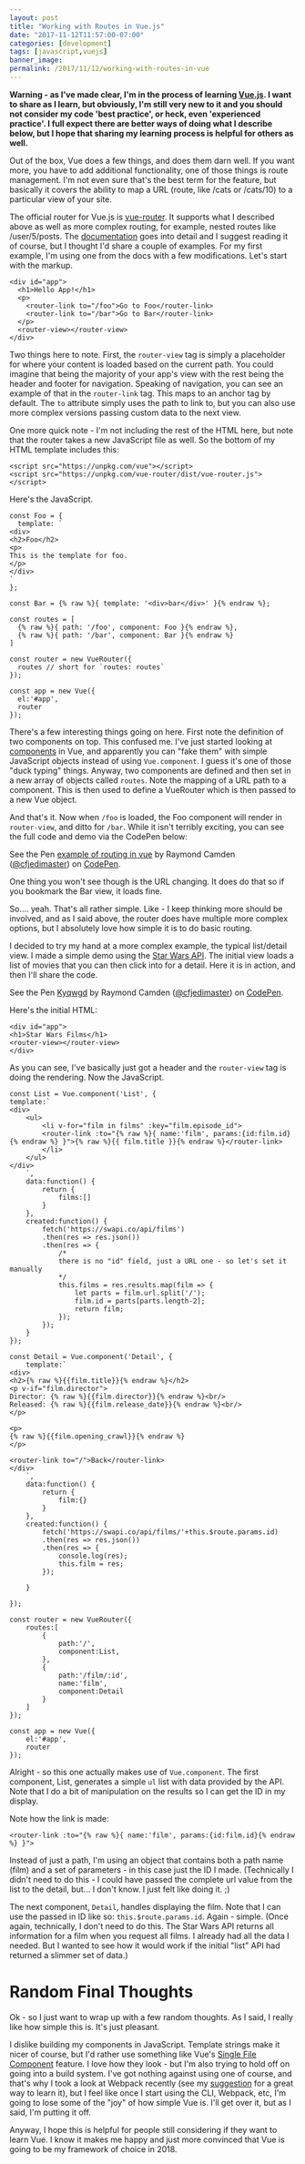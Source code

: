 ```yaml
---
layout: post
title: "Working with Routes in Vue.js"
date: "2017-11-12T11:57:00-07:00"
categories: [development]
tags: [javascript,vuejs]
banner_image: 
permalink: /2017/11/12/working-with-routes-in-vue
---
```


<strong>Warning - as I've made clear, I'm in the process of learning [Vue.js](https://vuejs.org). I want to share as I learn, but obviously, I'm still very new to it and you should not consider my code 'best practice', or heck, even 'experienced practice'. I full expect there are better ways of doing what I describe below, but I hope that sharing my learning process is helpful for others as well.</strong>

Out of the box, Vue does a few things, and does them darn well. If you want more, you have to add additional functionality, one of those things is route management. I'm not even sure that's the best term for the feature, but basically it covers the ability to map a URL (route, like /cats or /cats/10) to a particular view of your site. 

The official router for Vue.js is [vue-router](https://github.com/vuejs/vue-router). It supports what I described above as well as more complex routing, for example, nested routes like /user/5/posts. The [documentation](http://vuejs.github.io/vue-router) goes into detail and I suggest reading it of course, but I thought I'd share a couple of examples. For my first example, I'm using one from the docs with a few modifications. Let's start with the markup.

<pre><code class="language-markup">&lt;div id=&quot;app&quot;&gt;
  &lt;h1&gt;Hello App!&lt;/h1&gt;
  &lt;p&gt;
    &lt;router-link to=&quot;/foo&quot;&gt;Go to Foo&lt;/router-link&gt;
    &lt;router-link to=&quot;/bar&quot;&gt;Go to Bar&lt;/router-link&gt;
  &lt;/p&gt;
  &lt;router-view&gt;&lt;/router-view&gt;
&lt;/div&gt;
</code></pre>

Two things here to note. First, the `router-view` tag is simply a placeholder for where your content is loaded based on the current path. You could imagine that being the majority of your app's view with the rest being the header and footer for navigation. Speaking of navigation, you can see an example of that in the `router-link` tag. This maps to an anchor tag by default. The `to` attribute simply uses the path to link to, but you can also use more complex versions passing custom data to the next view.

One more quick note - I'm not including the rest of the HTML here, but note that the router takes a new JavaScript file as well. So the bottom of my HTML template includes this:

<pre><code class="language-markup">&lt;script src="https://unpkg.com/vue"&gt;&lt;/script&gt;
&lt;script src="https://unpkg.com/vue-router/dist/vue-router.js"&gt;&lt;/script&gt;
</code></pre>

Here's the JavaScript.

<pre><code class="language-javascript">const Foo = { 
  template: `
&lt;div&gt;
&lt;h2&gt;Foo&lt;/h2&gt;
&lt;p&gt;
This is the template for foo.
&lt;/p&gt;
&lt;/div&gt;
` 
};

const Bar = {% raw %}{ template: '&lt;div&gt;bar&lt;/div&gt;' }{% endraw %};

const routes = [
  {% raw %}{ path: '/foo', component: Foo }{% endraw %},
  {% raw %}{ path: '/bar', component: Bar }{% endraw %}
]

const router = new VueRouter({
  routes // short for `routes: routes`
});

const app = new Vue({
  el:'#app',
  router
});
</code></pre>

There's a few interesting things going on here. First note the definition of two components on top. This confused me. I've just started looking at [components](https://vuejs.org/v2/guide/components.html) in Vue, and apparently you can "fake them" with simple JavaScript objects instead of using `Vue.component`. I guess it's one of those "duck typing" things. Anyway, two components are defined and then set in a new array of objects called `routes`. Note the mapping of a URL path to a component. This is then used to define a VueRouter which is then passed to a new Vue object.

And that's it. Now when `/foo` is loaded, the Foo component will render in `router-view`, and ditto for `/bar`. While it isn't terribly exciting, you can see the full code and demo via the CodePen below:

<p data-height="265" data-theme-id="0" data-slug-hash="yPbqYw" data-default-tab="result" data-user="cfjedimaster" data-embed-version="2" data-pen-title="example of routing in vue" class="codepen">See the Pen <a href="https://codepen.io/cfjedimaster/pen/yPbqYw/">example of routing in vue</a> by Raymond Camden (<a href="https://codepen.io/cfjedimaster">@cfjedimaster</a>) on <a href="https://codepen.io">CodePen</a>.</p>
<script async src="https://production-assets.codepen.io/assets/embed/ei.js"></script>

One thing you won't see though is the URL changing. It does do that so if you bookmark the Bar view, it loads fine.

So.... yeah. That's all rather simple. Like - I keep thinking more should be involved, and as I said above, the router does have multiple more complex options, but I absolutely love how simple it is to do basic routing. 

I decided to try my hand at a more complex example, the typical list/detail view. I made a simple demo using the [Star Wars API](https://swapi.co/). The initial view loads a list of movies that you can then click into for a detail. Here it is in action, and then I'll share the code.

<p data-height="265" data-theme-id="0" data-slug-hash="Kyqwgd" data-default-tab="result" data-user="cfjedimaster" data-embed-version="2" data-pen-title="Kyqwgd" class="codepen">See the Pen <a href="https://codepen.io/cfjedimaster/pen/Kyqwgd/">Kyqwgd</a> by Raymond Camden (<a href="https://codepen.io/cfjedimaster">@cfjedimaster</a>) on <a href="https://codepen.io">CodePen</a>.</p>
<script async src="https://production-assets.codepen.io/assets/embed/ei.js"></script>

Here's the initial HTML:

<pre><code class="language-markup">&lt;div id=&quot;app&quot;&gt;
&lt;h1&gt;Star Wars Films&lt;/h1&gt;
&lt;router-view&gt;&lt;/router-view&gt;
&lt;/div&gt;
</code></pre>

As you can see, I've basically just got a header and the `router-view` tag is doing the rendering. Now the JavaScript.

<pre><code class="language-javascript">const List = Vue.component('List', {
template:`
&lt;div&gt;
	&lt;ul&gt;
		&lt;li v-for=&quot;film in films&quot; :key=&quot;film.episode_id&quot;&gt;
		&lt;router-link :to=&quot;{% raw %}{ name:'film', params:{id:film.id}{% endraw %} }&quot;&gt;{% raw %}{{ film.title }}{% endraw %}&lt;/router-link&gt;
		&lt;/li&gt;
	&lt;/ul&gt;
&lt;/div&gt;
	`,
	data:function() {
		return {
			films:[]
		}
	},
	created:function() {
		fetch('https://swapi.co/api/films')
		.then(res =&gt; res.json())
		.then(res =&gt; {
			/*
			there is no &quot;id&quot; field, just a URL one - so let's set it manually
			*/			
			this.films = res.results.map(film =&gt; {
				let parts = film.url.split('/');
				film.id = parts[parts.length-2];
				return film;
			});
		});
	}
});

const Detail = Vue.component('Detail', {
	template:`
&lt;div&gt;
&lt;h2&gt;{% raw %}{{film.title}}{% endraw %}&lt;/h2&gt;
&lt;p v-if=&quot;film.director&quot;&gt;
Director: {% raw %}{{film.director}}{% endraw %}&lt;br/&gt;
Released: {% raw %}{{film.release_date}}{% endraw %}&lt;br/&gt;
&lt;/p&gt;

&lt;p&gt;
{% raw %}{{film.opening_crawl}}{% endraw %}
&lt;/p&gt;

&lt;router-link to=&quot;/&quot;&gt;Back&lt;/router-link&gt;
&lt;/div&gt;
	`,
	data:function() {
		return {
			film:{}
		}
	},
	created:function() {
		fetch('https://swapi.co/api/films/'+this.$route.params.id)
		.then(res =&gt; res.json())
		.then(res =&gt; {
			console.log(res);
			this.film = res;
		});

	}

});

const router = new VueRouter({
	routes:[
		{
			path:'/',
			component:List,
		},
		{
			path:'/film/:id',
			name:'film',
			component:Detail
		}
	]
});

const app = new Vue({
	el:'#app',
	router
});
</code></pre>

Alright - so this one actually makes use of `Vue.component`. The first component, List, generates a simple `ul` list with data provided by the API. Note that I do a bit of manipulation on the results so I can get the ID in my display.  

Note how the link is made: 

	<router-link :to="{% raw %}{ name:'film', params:{id:film.id}{% endraw %} }">

Instead of just a path, I'm using an object that contains both a path name (film) and a set of parameters - in this case just the ID I made. (Technically I didn't need to do this - I could have passed the complete url value from the list to the detail, but... I don't know. I just felt like doing it. ;)

The next component, `Detail`, handles displaying the film. Note that I can use the passed in ID like so: `this.$route.params.id`. Again - simple. (Once again, technically, I don't need to do this. The Star Wars API returns all information for a film when you request all films. I already had all the data I needed. But I wanted to see how it would work if the initial "list" API had returned a slimmer set of data.)

Random Final Thoughts
===

Ok - so I just want to wrap up with a few random thoughts. As I said, I really like how simple this is. It's just pleasant. 

I dislike building my components in JavaScript. Template strings make it nicer of course, but I'd rather use something like Vue's [Single File Component](https://vuejs.org/v2/guide/single-file-components.html) feature. I love how they look - but I'm also trying to hold off on going into a build system. I've got nothing against using one of course, and that's why I took a look at Webpack recently (see my [suggestion](https://www.raymondcamden.com/2017/11/07/a-great-tutorial-for-webpack/) for a great way to learn it), but I feel like once I start using the CLI, Webpack, etc, I'm going to lose some of the "joy" of how simple Vue is. I'll get over it, but as I said, I'm putting it off.

Anyway, I hope this is helpful for people still considering if they want to learn Vue. I know it makes me happy and just more convinced that Vue is going to be my framework of choice in 2018.